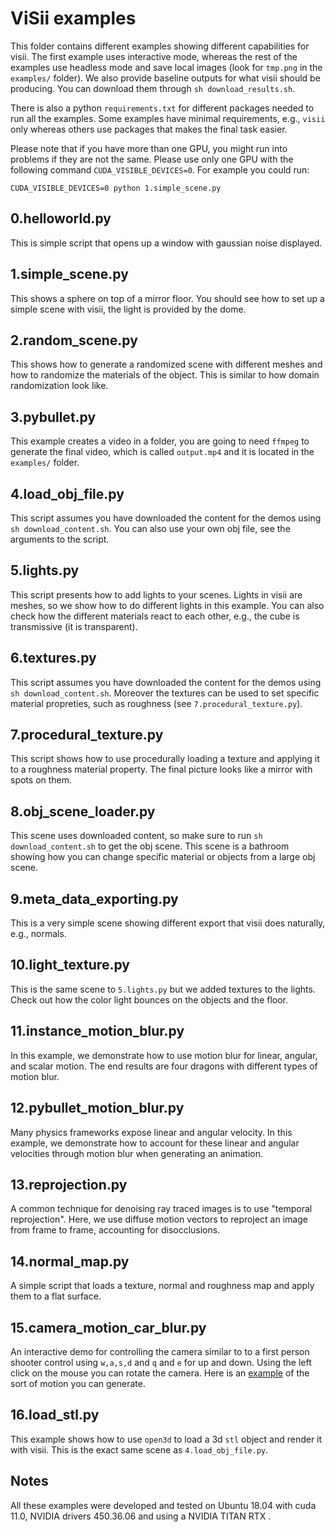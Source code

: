 # ViSii examples

This folder contains different examples showing different capabilities for visii. 
The first example uses interactive mode, whereas the rest of the examples 
use headless mode and save local images (look for `tmp.png` in the `examples/` 
folder). 
We also provide baseline outputs for what visii should be producing. 
You can download them through `sh download_results.sh`. 

There is also a python `requirements.txt` for different packages needed to run all the examples. 
Some examples have minimal requirements, e.g., `visii` only whereas others use packages that 
makes the final task easier. 

Please note that if you have more than one GPU, you might run into problems if they 
are not the same. Please use only one GPU with the following command `CUDA_VISIBLE_DEVICES=0`. 
For example you could run: 
```
CUDA_VISIBLE_DEVICES=0 python 1.simple_scene.py
```


## 0.helloworld.py
This is simple script that opens up a window with gaussian noise displayed. 


## 1.simple_scene.py
This shows a sphere on top of a mirror floor. You should see how to set up a simple scene 
with visii, the light is provided by the dome. 


## 2.random_scene.py
This shows how to generate a randomized scene with different meshes and how to randomize 
the materials of the object. This is similar to how domain randomization look like. 


## 3.pybullet.py
This example creates a video in a folder, you are going to need `ffmpeg` to generate 
the final video, which is called `output.mp4` and it is located in the `examples/` folder.


## 4.load_obj_file.py
This script assumes you have downloaded the content for the demos using `sh download_content.sh`. 
You can also use your own obj file, see the arguments to the script. 


## 5.lights.py
This script presents how to add lights to your scenes. Lights in visii are meshes, 
so we show how to do different lights in this example. You can also check how the different 
materials react to each other, e.g., the cube is transmissive (it is transparent). 


## 6.textures.py
This script assumes you have downloaded the content for the demos using `sh download_content.sh`. 
Moreover the textures can be used to set specific material propreties, such as 
roughness (see `7.procedural_texture.py`). 


## 7.procedural_texture.py
This script shows how to use procedurally loading a texture and applying it to a roughness 
material property. The final picture looks like a mirror with spots on them. 


## 8.obj_scene_loader.py
This scene uses downloaded content, so make sure to run `sh download_content.sh` to get 
the obj scene. This scene is a bathroom showing how you can change specific material or objects
from a large obj scene.   


## 9.meta_data_exporting.py
This is a very simple scene showing different export that visii does naturally, e.g., normals. 


## 10.light_texture.py
This is the same scene to `5.lights.py` but we added textures to the lights. Check out 
how the color light bounces on the objects and the floor. 

## 11.instance_motion_blur.py
In this example, we demonstrate how to use motion blur for linear, angular, and scalar motion.
The end results are four dragons with different types of motion blur.

## 12.pybullet_motion_blur.py
Many physics frameworks expose linear and angular velocity. In this example, we 
demonstrate how to account for these linear and angular velocities through motion blur 
when generating an animation.

## 13.reprojection.py
A common technique for denoising ray traced images is to use "temporal reprojection". 
Here, we use diffuse motion vectors to reproject an image from frame to frame, accounting
for disocclusions.

## 14.normal_map.py
A simple script that loads a texture, normal and roughness map and apply them to a flat surface. 

## 15.camera_motion_car_blur.py
An interactive demo for controlling the camera similar to to a first person shooter control using `w,a,s,d` and `q` and `e` for up and down. Using the left click on the mouse you can rotate the camera. Here is an [example](https://imgur.com/VYda2UF) of the sort of motion you can generate.

## 16.load_stl.py
This example shows how to use `open3d` to load a 3d `stl` object and render it with visii. 
This is the exact same scene as `4.load_obj_file.py`. 

## Notes
All these examples were developed and tested on Ubuntu 18.04 with cuda 11.0, NVIDIA drivers
450.36.06 and using a NVIDIA TITAN RTX . 


<!-- ## TODO
- exporting data is missing segmentation id for objects -->
